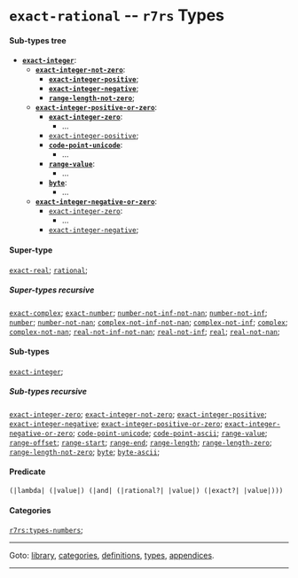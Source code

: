 

<a id='type__r7rs__exact-rational'></a>

# `exact-rational` -- `r7rs` Types


#### Sub-types tree

* **[`exact-integer`](../../r7rs/types/exact-integer.md#type__r7rs__exact-integer)**:
  * **[`exact-integer-not-zero`](../../r7rs/types/exact-integer-not-zero.md#type__r7rs__exact-integer-not-zero)**:
    * **[`exact-integer-positive`](../../r7rs/types/exact-integer-positive.md#type__r7rs__exact-integer-positive)**;
    * **[`exact-integer-negative`](../../r7rs/types/exact-integer-negative.md#type__r7rs__exact-integer-negative)**;
    * **[`range-length-not-zero`](../../r7rs/types/range-length-not-zero.md#type__r7rs__range-length-not-zero)**;
  * **[`exact-integer-positive-or-zero`](../../r7rs/types/exact-integer-positive-or-zero.md#type__r7rs__exact-integer-positive-or-zero)**:
    * **[`exact-integer-zero`](../../r7rs/types/exact-integer-zero.md#type__r7rs__exact-integer-zero)**:
      * ...
    * [`exact-integer-positive`](../../r7rs/types/exact-integer-positive.md#type__r7rs__exact-integer-positive);
    * **[`code-point-unicode`](../../r7rs/types/code-point-unicode.md#type__r7rs__code-point-unicode)**:
      * ...
    * **[`range-value`](../../r7rs/types/range-value.md#type__r7rs__range-value)**:
      * ...
    * **[`byte`](../../r7rs/types/byte.md#type__r7rs__byte)**:
      * ...
  * **[`exact-integer-negative-or-zero`](../../r7rs/types/exact-integer-negative-or-zero.md#type__r7rs__exact-integer-negative-or-zero)**:
    * [`exact-integer-zero`](../../r7rs/types/exact-integer-zero.md#type__r7rs__exact-integer-zero):
      * ...
    * [`exact-integer-negative`](../../r7rs/types/exact-integer-negative.md#type__r7rs__exact-integer-negative);


#### Super-type

[`exact-real`](../../r7rs/types/exact-real.md#type__r7rs__exact-real);
[`rational`](../../r7rs/types/rational.md#type__r7rs__rational);


##### Super-types recursive

[`exact-complex`](../../r7rs/types/exact-complex.md#type__r7rs__exact-complex);
[`exact-number`](../../r7rs/types/exact-number.md#type__r7rs__exact-number);
[`number-not-inf-not-nan`](../../r7rs/types/number-not-inf-not-nan.md#type__r7rs__number-not-inf-not-nan);
[`number-not-inf`](../../r7rs/types/number-not-inf.md#type__r7rs__number-not-inf);
[`number`](../../r7rs/types/number.md#type__r7rs__number);
[`number-not-nan`](../../r7rs/types/number-not-nan.md#type__r7rs__number-not-nan);
[`complex-not-inf-not-nan`](../../r7rs/types/complex-not-inf-not-nan.md#type__r7rs__complex-not-inf-not-nan);
[`complex-not-inf`](../../r7rs/types/complex-not-inf.md#type__r7rs__complex-not-inf);
[`complex`](../../r7rs/types/complex.md#type__r7rs__complex);
[`complex-not-nan`](../../r7rs/types/complex-not-nan.md#type__r7rs__complex-not-nan);
[`real-not-inf-not-nan`](../../r7rs/types/real-not-inf-not-nan.md#type__r7rs__real-not-inf-not-nan);
[`real-not-inf`](../../r7rs/types/real-not-inf.md#type__r7rs__real-not-inf);
[`real`](../../r7rs/types/real.md#type__r7rs__real);
[`real-not-nan`](../../r7rs/types/real-not-nan.md#type__r7rs__real-not-nan);


#### Sub-types

[`exact-integer`](../../r7rs/types/exact-integer.md#type__r7rs__exact-integer);


##### Sub-types recursive

[`exact-integer-zero`](../../r7rs/types/exact-integer-zero.md#type__r7rs__exact-integer-zero);
[`exact-integer-not-zero`](../../r7rs/types/exact-integer-not-zero.md#type__r7rs__exact-integer-not-zero);
[`exact-integer-positive`](../../r7rs/types/exact-integer-positive.md#type__r7rs__exact-integer-positive);
[`exact-integer-negative`](../../r7rs/types/exact-integer-negative.md#type__r7rs__exact-integer-negative);
[`exact-integer-positive-or-zero`](../../r7rs/types/exact-integer-positive-or-zero.md#type__r7rs__exact-integer-positive-or-zero);
[`exact-integer-negative-or-zero`](../../r7rs/types/exact-integer-negative-or-zero.md#type__r7rs__exact-integer-negative-or-zero);
[`code-point-unicode`](../../r7rs/types/code-point-unicode.md#type__r7rs__code-point-unicode);
[`code-point-ascii`](../../r7rs/types/code-point-ascii.md#type__r7rs__code-point-ascii);
[`range-value`](../../r7rs/types/range-value.md#type__r7rs__range-value);
[`range-offset`](../../r7rs/types/range-offset.md#type__r7rs__range-offset);
[`range-start`](../../r7rs/types/range-start.md#type__r7rs__range-start);
[`range-end`](../../r7rs/types/range-end.md#type__r7rs__range-end);
[`range-length`](../../r7rs/types/range-length.md#type__r7rs__range-length);
[`range-length-zero`](../../r7rs/types/range-length-zero.md#type__r7rs__range-length-zero);
[`range-length-not-zero`](../../r7rs/types/range-length-not-zero.md#type__r7rs__range-length-not-zero);
[`byte`](../../r7rs/types/byte.md#type__r7rs__byte);
[`byte-ascii`](../../r7rs/types/byte-ascii.md#type__r7rs__byte-ascii);


#### Predicate

```
(|lambda| (|value|) (|and| (|rational?| |value|) (|exact?| |value|)))
```


#### Categories

[`r7rs:types-numbers`](../../r7rs/categories/r7rs_3a_types-numbers.md#category__r7rs__r7rs_3a_types-numbers);

----

Goto: [library](../../r7rs/_index.md#library__r7rs), [categories](../../r7rs/categories/_index.md#toc__r7rs__categories), [definitions](../../r7rs/definitions/_index.md#toc__r7rs__definitions), [types](../../r7rs/types/_index.md#toc__r7rs__types), [appendices](../../r7rs/appendices/_index.md#toc__r7rs__appendices).

----

